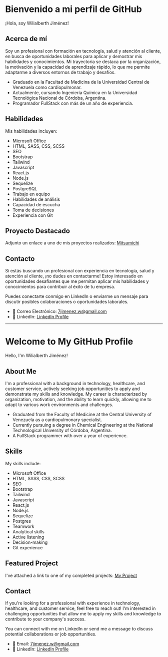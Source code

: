 # Bienvenido a mi perfil de GitHub

¡Hola, soy Wilialberth Jiménez!

## Acerca de mí

Soy un profesional con formación en tecnología, salud y atención al cliente, en busca de oportunidades laborales para aplicar y demostrar mis habilidades y conocimientos. Mi trayectoria se destaca por la organización, la motivación y la capacidad de aprendizaje rápido, lo que me permite adaptarme a diversos entornos de trabajo y desafíos.

- Graduado en la Facultad de Medicina de la Universidad Central de Venezuela como cardiopulmonar.
- Actualmente, cursando Ingeniería Química en la Universidad Tecnológica Nacional de Córdoba, Argentina.
- Programador FullStack con más de un año de experiencia.

## Habilidades

Mis habilidades incluyen:

- Microsoft Office
- HTML, SASS, CSS, SCSS
- SEO
- Bootstrap
- Tailwind
- Javascript
- React.js
- Node.js
- Sequelize
- PostgreSQL
- Trabajo en equipo
- Habilidades de análisis
- Capacidad de escucha
- Toma de decisiones
- Experiencia con Git

## Proyecto Destacado

Adjunto un enlace a uno de mis proyectos realizados: [Mitsumichi](https://mitsumichi.vercel.app/)

## Contacto

Si estás buscando un profesional con experiencia en tecnología, salud y atención al cliente, ¡no dudes en contactarme! Estoy interesado en oportunidades desafiantes que me permitan aplicar mis habilidades y conocimientos para contribuir al éxito de tu empresa.

Puedes conectarte conmigo en LinkedIn o enviarme un mensaje para discutir posibles colaboraciones o oportunidades laborales.

- 📧 Correo Electrónico: 7jimenez.w@gmail.com
- 💼 LinkedIn: [LinkedIn Profile](https://www.linkedin.com/in/wilialberth)

__________________________________________________________________________________________________________________________________________________________________________________

# Welcome to My GitHub Profile

Hello, I'm Wilialberth Jiménez!

## About Me

I'm a professional with a background in technology, healthcare, and customer service, actively seeking job opportunities to apply and demonstrate my skills and knowledge. My career is characterized by organization, motivation, and the ability to learn quickly, allowing me to adapt to various work environments and challenges.

- Graduated from the Faculty of Medicine at the Central University of Venezuela as a cardiopulmonary specialist.
- Currently pursuing a degree in Chemical Engineering at the National Technological University of Córdoba, Argentina.
- A FullStack programmer with over a year of experience.

## Skills

My skills include:

- Microsoft Office
- HTML, SASS, CSS, SCSS
- SEO
- Bootstrap
- Tailwind
- Javascript
- React.js
- Node.js
- Sequelize
- Postgres
- Teamwork
- Analytical skills
- Active listening
- Decision-making
- Git experience

## Featured Project

I've attached a link to one of my completed projects: [My Project](https://mitsumichi.vercel.app/)

## Contact

If you're looking for a professional with experience in technology, healthcare, and customer service, feel free to reach out! I'm interested in challenging opportunities that allow me to apply my skills and knowledge to contribute to your company's success.

You can connect with me on LinkedIn or send me a message to discuss potential collaborations or job opportunities.

- 📧 Email: 7jimenez.w@gmail.com
- 💼 LinkedIn: [LinkedIn Profile](https://www.linkedin.com/in/wilialberth)

<!--
**Wilialberth/Wilialberth** is a ✨ _special_ ✨ repository because its `README.md` (this file) appears on your GitHub profile.

Here are some ideas to get you started:

- 🔭 I’m currently working on ...
- 🌱 I’m currently learning ...
- 👯 I’m looking to collaborate on ...
- 🤔 I’m looking for help with ...
- 💬 Ask me about ...
- 📫 How to reach me: ...
- 😄 Pronouns: ...
- ⚡ Fun fact: ...
-->
